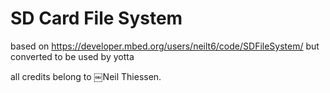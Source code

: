 # SD Card File System

based on https://developer.mbed.org/users/neilt6/code/SDFileSystem/ but converted to be used by yotta

all credits belong to ￼Neil Thiessen.